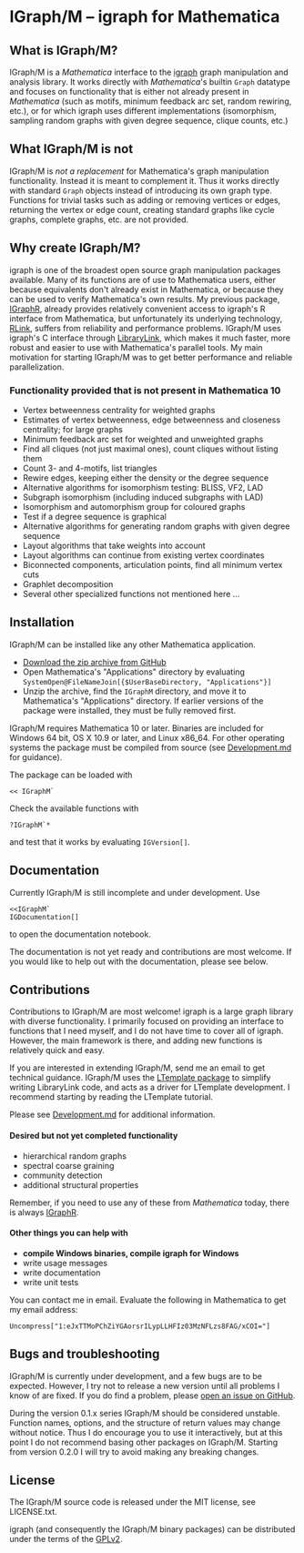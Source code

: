 # IGraph/M – igraph for Mathematica

## What is IGraph/M?

IGraph/M is a *Mathematica* interface to the [igraph](http://igraph.org/) graph manipulation and analysis library.  It works directly with *Mathematica*'s builtin `Graph` datatype and focuses on functionality that is either not already present in *Mathematica* (such as motifs, minimum feedback arc set, random rewiring, etc.), or for which igraph uses different implementations (isomorphism, sampling random graphs with given degree sequence, clique counts, etc.)

## What IGraph/M is not

IGraph/M is *not a replacement* for Mathematica's graph manipulation functionality.  Instead it is meant to complement it.  Thus it works directly with standard `Graph` objects instead of introducing its own graph type.  Functions for trivial tasks such as adding or removing vertices or edges, returning the vertex or edge count, creating standard graphs like cycle graphs, complete graphs, etc. are not provided.

## Why create IGraph/M?

igraph is one of the broadest open source graph manipulation packages available.  Many of its functions are of use to Mathematica users, either because equivalents don't already exist in Mathematica, or because they can be used to verify Mathematica's own results.  My previous package, [IGraphR][2], already provides relatively convenient access to igraph's R interface from Mathematica, but unfortunately its underlying technology, [RLink](http://reference.wolfram.com/language/RLink/guide/RLink.html), suffers from reliability and performance problems.  IGraph/M uses igraph's C interface through [LibraryLink](http://reference.wolfram.com/language/LibraryLink/tutorial/Overview.html), which makes it much faster, more robust and easier to use with Mathematica's parallel tools.  My main motivation for starting IGraph/M was to get better performance and reliable parallelization.

### Functionality provided that is not present in Mathematica 10

 - Vertex betweenness centrality for weighted graphs
 - Estimates of vertex betweenness, edge betweenness and closeness centrality; for large graphs
 - Minimum feedback arc set for weighted and unweighted graphs
 - Find all cliques (not just maximal ones), count cliques without listing them
 - Count 3- and 4-motifs, list triangles
 - Rewire edges, keeping either the density or the degree sequence
 - Alternative algorithms for isomorphism testing: BLISS, VF2, LAD
 - Subgraph isomorphism (including induced subgraphs with LAD)
 - Isomorphism and automorphism group for coloured graphs
 - Test if a degree sequence is graphical
 - Alternative algorithms for generating random graphs with given degree sequence
 - Layout algorithms that take weights into account
 - Layout algorithms can continue from existing vertex coordinates
 - Biconnected components, articulation points, find all minimum vertex cuts
 - Graphlet decomposition
 - Several other specialized functions not mentioned here ...

## Installation

IGraph/M can be installed like any other Mathematica application.

 - [Download the zip archive from GitHub](https://github.com/szhorvat/IGraphM/releases)
 - Open Mathematica's "Applications" directory by evaluating `SystemOpen@FileNameJoin[{$UserBaseDirectory, "Applications"}]`
 - Unzip the archive, find the `IGraphM` directory, and move it to Mathematica's "Applications" directory.  If earlier versions of the package were installed, they must be fully removed first.

 IGraph/M requires Mathematica 10 or later.  Binaries are included for Windows 64 bit, OS X 10.9 or later, and Linux x86_64.  For other operating systems the package must be compiled from source (see [Development.md](Development.md) for guidance).

The package can be loaded with

    << IGraphM`

Check the available functions with

    ?IGraphM`*

and test that it works by evaluating `IGVersion[]`.

## Documentation

Currently IGraph/M is still incomplete and under development.  Use

    <<IGraphM`
    IGDocumentation[]

to open the documentation notebook.

The documentation is not yet ready and contributions are most welcome.  If you would like to help out with the documentation, please see below.

## Contributions

Contributions to IGraph/M are most welcome!  igraph is a large graph library with diverse functionality.  I primarily focused on providing an interface to functions that I need myself, and I do not have time to cover all of igraph.  However, the main framework is there, and adding new functions is relatively quick and easy.

If you are interested in extending IGraph/M, send me an email to get technical guidance.  IGraph/M uses the [LTemplate package][1] to simplify writing LibraryLink code, and acts as a driver for LTemplate development.  I recommend starting by reading the LTemplate tutorial.

Please see [Development.md](Development.md) for additional information.

#### Desired but not yet completed functionality

 - hierarchical random graphs
 - spectral coarse graining
 - community detection
 - additional structural properties

Remember, if you need to use any of these from *Mathematica* today, there is always [IGraphR][2].

#### Other things you can help with

 - **compile Windows binaries, compile igraph for Windows**
 - write usage messages
 - write documentation
 - write unit tests

You can contact me in email.  Evaluate the following in Mathematica to get my email address:

    Uncompress["1:eJxTTMoPChZiYGAorsrILypLLHFIz03MzNFLzs8FAG/xCOI="]

## Bugs and troubleshooting

IGraph/M is currently under development, and a few bugs are to be expected.  However, I try not to release a new version until all problems I know of are fixed.  If you do find a problem, please [open an issue on GitHub](https://github.com/szhorvat/IGraphM/issues).

During the version 0.1.x series IGraph/M should be considered unstable.  Function names, options, and the structure of return values may change without notice.  Thus I do encourage you to use it interactively, but at this point I do not recommend basing other packages on IGraph/M.  Starting from version 0.2.0 I will try to avoid making any breaking changes.

## License

The IGraph/M source code is released under the MIT license, see LICENSE.txt.

igraph (and consequently the IGraph/M binary packages) can be distributed under the terms of the [GPLv2](http://opensource.org/licenses/GPL-2.0).

 [1]: https://bitbucket.org/szhorvat/ltemplate
 [2]: http://szhorvat.net/pelican/using-igraph-from-mathematica.html
